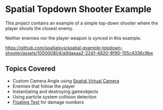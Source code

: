 # Spatial Topdown Shooter Example

This project contains an example of a simple top-down shooter where the player shoots the closest enemy.

Neither enemies nor the player weapon is synced in this example.

https://github.com/spatialsys/spatial-example-topdown-shooter/assets/100000804/a9daeaa2-22d1-4820-8f90-155c4336c9be

## Topics Covered

- Custom Camera Angle using [Spatial Virtual Camera](https://docs.spatial.io/virtual-camera#block-263440cfd57448aca98395c744821dd3)
- Enemies that follow the player
- Instantiating and destroying gameobjects
- Using particle system collision detection
- [Floating Text](https://cs.spatial.io/api/SpatialSys.UnitySDK.IVFXService.CreateFloatingText.html#SpatialSys_UnitySDK_IVFXService_CreateFloatingText_System_String_SpatialSys_UnitySDK_FloatingTextAnimStyle_Vector3_Vector3_Color_System_Boolean_AnimationCurve_AnimationCurve_System_Single_) for damage numbers
